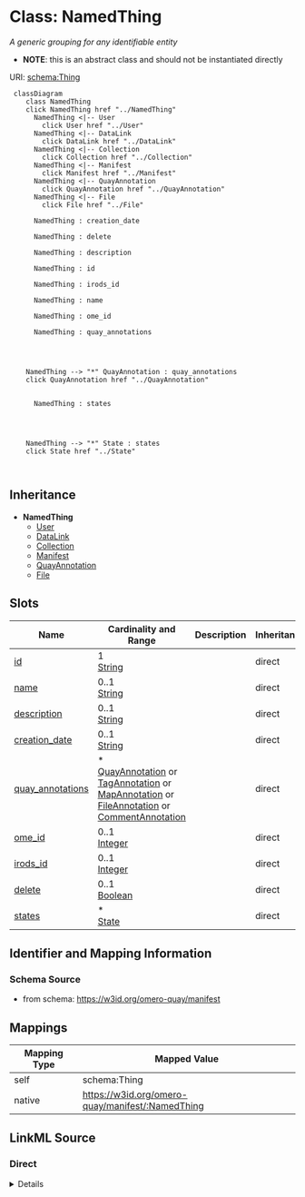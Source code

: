 # Class: NamedThing

_A generic grouping for any identifiable entity_

- **NOTE**: this is an abstract class and should not be instantiated directly

URI: [schema:Thing](http://schema.org/Thing)

```mermaid
 classDiagram
    class NamedThing
    click NamedThing href "../NamedThing"
      NamedThing <|-- User
        click User href "../User"
      NamedThing <|-- DataLink
        click DataLink href "../DataLink"
      NamedThing <|-- Collection
        click Collection href "../Collection"
      NamedThing <|-- Manifest
        click Manifest href "../Manifest"
      NamedThing <|-- QuayAnnotation
        click QuayAnnotation href "../QuayAnnotation"
      NamedThing <|-- File
        click File href "../File"

      NamedThing : creation_date

      NamedThing : delete

      NamedThing : description

      NamedThing : id

      NamedThing : irods_id

      NamedThing : name

      NamedThing : ome_id

      NamedThing : quay_annotations




    NamedThing --> "*" QuayAnnotation : quay_annotations
    click QuayAnnotation href "../QuayAnnotation"


      NamedThing : states




    NamedThing --> "*" State : states
    click State href "../State"



```

## Inheritance

- **NamedThing**
  - [User](User.md)
  - [DataLink](DataLink.md)
  - [Collection](Collection.md)
  - [Manifest](Manifest.md)
  - [QuayAnnotation](QuayAnnotation.md)
  - [File](File.md)

## Slots

| Name                                    | Cardinality and Range                                                                                                                                                                                                                                                      | Description | Inheritance |
| --------------------------------------- | -------------------------------------------------------------------------------------------------------------------------------------------------------------------------------------------------------------------------------------------------------------------------- | ----------- | ----------- |
| [id](id.md)                             | 1 <br/> [String](String.md)                                                                                                                                                                                                                                                |             | direct      |
| [name](name.md)                         | 0..1 <br/> [String](String.md)                                                                                                                                                                                                                                             |             | direct      |
| [description](description.md)           | 0..1 <br/> [String](String.md)                                                                                                                                                                                                                                             |             | direct      |
| [creation_date](creation_date.md)       | 0..1 <br/> [String](String.md)                                                                                                                                                                                                                                             |             | direct      |
| [quay_annotations](quay_annotations.md) | \* <br/> [QuayAnnotation](QuayAnnotation.md)&nbsp;or&nbsp;<br />[TagAnnotation](TagAnnotation.md)&nbsp;or&nbsp;<br />[MapAnnotation](MapAnnotation.md)&nbsp;or&nbsp;<br />[FileAnnotation](FileAnnotation.md)&nbsp;or&nbsp;<br />[CommentAnnotation](CommentAnnotation.md) |             | direct      |
| [ome_id](ome_id.md)                     | 0..1 <br/> [Integer](Integer.md)                                                                                                                                                                                                                                           |             | direct      |
| [irods_id](irods_id.md)                 | 0..1 <br/> [Integer](Integer.md)                                                                                                                                                                                                                                           |             | direct      |
| [delete](delete.md)                     | 0..1 <br/> [Boolean](Boolean.md)                                                                                                                                                                                                                                           |             | direct      |
| [states](states.md)                     | \* <br/> [State](State.md)                                                                                                                                                                                                                                                 |             | direct      |

## Identifier and Mapping Information

### Schema Source

- from schema: https://w3id.org/omero-quay/manifest

## Mappings

| Mapping Type | Mapped Value                                     |
| ------------ | ------------------------------------------------ |
| self         | schema:Thing                                     |
| native       | https://w3id.org/omero-quay/manifest/:NamedThing |

## LinkML Source

<!-- TODO: investigate https://stackoverflow.com/questions/37606292/how-to-create-tabbed-code-blocks-in-mkdocs-or-sphinx -->

### Direct

<details>
```yaml
name: NamedThing
description: A generic grouping for any identifiable entity
from_schema: https://w3id.org/omero-quay/manifest
abstract: true
slots:
- id
- name
- description
- creation_date
- quay_annotations
- ome_id
- irods_id
- delete
- states
class_uri: schema:Thing

````
</details>

### Induced

<details>
```yaml
name: NamedThing
description: A generic grouping for any identifiable entity
from_schema: https://w3id.org/omero-quay/manifest
abstract: true
attributes:
  id:
    name: id
    from_schema: https://w3id.org/omero-quay/manifest
    rank: 1000
    slot_uri: schema:identifier
    identifier: true
    alias: id
    owner: NamedThing
    domain_of:
    - NamedThing
    range: string
  name:
    name: name
    from_schema: https://w3id.org/omero-quay/manifest
    aliases:
    - ome:name
    - madbot:id
    - irods:name
    rank: 1000
    alias: name
    owner: NamedThing
    domain_of:
    - NamedThing
    range: string
  description:
    name: description
    from_schema: https://w3id.org/omero-quay/manifest
    aliases:
    - ome:description
    rank: 1000
    alias: description
    owner: NamedThing
    domain_of:
    - NamedThing
    range: string
  creation_date:
    name: creation_date
    from_schema: https://w3id.org/omero-quay/manifest
    rank: 1000
    alias: creation_date
    owner: NamedThing
    domain_of:
    - NamedThing
    range: string
  quay_annotations:
    name: quay_annotations
    from_schema: https://w3id.org/omero-quay/manifest
    mappings:
    - ome:annotation_ref
    rank: 1000
    alias: quay_annotations
    owner: NamedThing
    domain_of:
    - NamedThing
    - Manifest
    - Image
    range: QuayAnnotation
    multivalued: true
    any_of:
    - range: TagAnnotation
    - range: MapAnnotation
    - range: FileAnnotation
    - range: CommentAnnotation
  ome_id:
    name: ome_id
    from_schema: https://w3id.org/omero-quay/manifest
    mappings:
    - ome:id
    rank: 1000
    slot_uri: schema:identifier
    alias: ome_id
    owner: NamedThing
    domain_of:
    - NamedThing
    range: integer
  irods_id:
    name: irods_id
    from_schema: https://w3id.org/omero-quay/manifest
    mappings:
    - irods:id
    rank: 1000
    slot_uri: schema:identifier
    alias: irods_id
    owner: NamedThing
    domain_of:
    - NamedThing
    range: integer
  delete:
    name: delete
    from_schema: https://w3id.org/omero-quay/manifest
    rank: 1000
    ifabsent: 'False'
    alias: delete
    owner: NamedThing
    domain_of:
    - NamedThing
    - Collection
    range: boolean
  states:
    name: states
    from_schema: https://w3id.org/omero-quay/manifest
    rank: 1000
    alias: states
    owner: NamedThing
    domain_of:
    - NamedThing
    - Manifest
    range: State
    multivalued: true
    inlined_as_list: true
class_uri: schema:Thing

````

</details>
